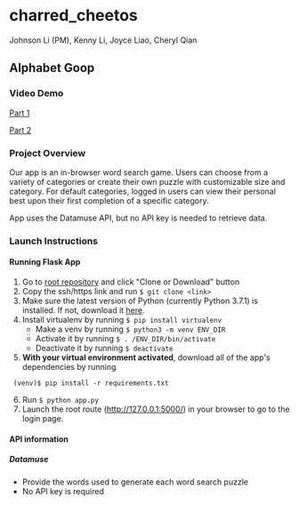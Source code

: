 # charred_cheetos
Johnson Li (PM), Kenny Li, Joyce Liao, Cheryl Qian

## Alphabet Goop

### Video Demo
[Part 1](https://youtu.be/vN_JRHyEJKk)

[Part 2](https://youtu.be/Xv5P73Mk14k)

### Project Overview
Our app is an in-browser word search game. Users can choose from a variety of categories or create their own puzzle with customizable size and category. For default categories, logged in users can view their personal best upon their first completion of a specific category.

App uses the Datamuse API, but no API key is needed to retrieve data.

### Launch Instructions
#### Running Flask App
1. Go to [root repository](https://github.com/JohnsonLi/charred_cheetos) and click "Clone or Download" button
2. Copy the ssh/https link and run `$ git clone <link>`
3. Make sure the latest version of Python (currently Python 3.7.1) is installed. If not, download it [here](https://www.python.org/downloads/).
4. Install virtualenv by running `$ pip install virtualenv`
   * Make a venv by running `$ python3 -m venv ENV_DIR`
   * Activate it by running `$ . /ENV_DIR/bin/activate`
   * Deactivate it by running `$ deactivate`
5. **With your virtual environment activated**, download all of the app's dependencies by running 
```
 (venv)$ pip install -r requirements.txt
```
6. Run `$ python app.py`
7. Launch the root route (http://127.0.0.1:5000/) in your browser to go to the login page.

#### API information
##### Datamuse
* Provide the words used to generate each word search puzzle
* No API key is required
